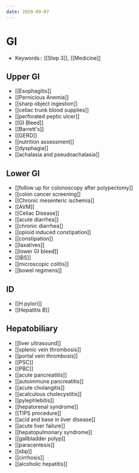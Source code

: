 ```yaml
---
date: 2020-09-07
---
```


# GI

- Keywords:: [[Step 3]], [[Medicine]]

## Upper GI

- [[Esophagitis]]
- [[Pernicious Anemia]]
- [[sharp object ingestion]]
- [[celiac trunk blood supplies]]
- [[perforated peptic ulcer]]
- [[GI Bleed]]
- [[Barrett's]]
- [[GERD]]
- [[nutrition assessment]]
- [[dysphagia]]
- [[achalasia and pseudoachalasia]]

## Lower GI

- [[follow up for colonoscopy after polypectomy]]
- [[colon cancer screening]]
- [[Chronic mesenteric ischemia]]
- [[AVM]]
- [[Celiac Disease]]
- [[acute diarrhea]]
- [[chronic diarrhea]]
- [[opioid induced constipation]]
- [[constipation]]
- [[laxatives]]
- [[lower GI bleed]]
- [[IBS]]
- [[microscopic colitis]]
- [[bowel regimens]]

## ID

- [[H pylori]]
- [[Hepatitis B]]

## Hepatobiliary

- [[liver ultrasound]]
- [[splenic vein thrombosis]]
- [[portal vein thrombosis]]
- [[PSC]]
- [[PBC]]
- [[acute pancreatitis]]
- [[autoimmune pancreatitis]]
- [[acute cholangitis]]
- [[acalculous cholecystitis]]
- [[pylephlebitis]]
- [[hepatorenal syndrome]]
- [[TIPS procedure]]
- [[acid and base in liver disease]]
- [[acute liver failure]]
- [[hepatopulmonary syndrome]]
- [[gallbladder polyp]]
- [[paracentesis]]
- [[sbp]]
- [[cirrhosis]]
- [[alcoholic hepatitis]]
